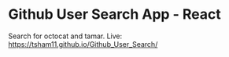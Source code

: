 # Github User Search App - React 
Search for octocat and tamar. Live: https://tsham11.github.io/Github_User_Search/


